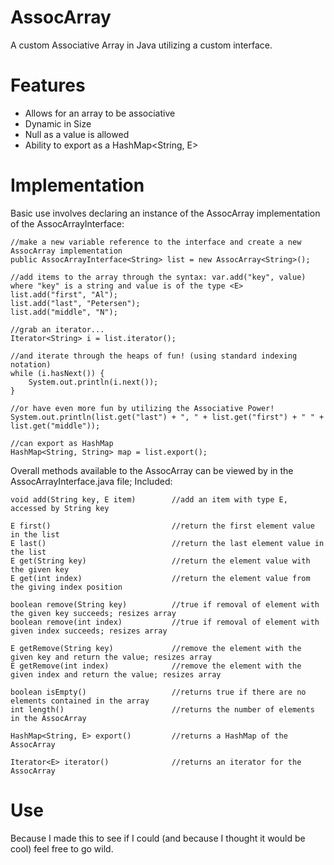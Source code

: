 AssocArray
==========

A custom Associative Array in Java utilizing a custom interface.

Features
========

- Allows for an array to be associative
- Dynamic in Size
- Null as a value is allowed
- Ability to export as a HashMap<String, E>

Implementation
==============

Basic use involves declaring an instance of the AssocArray<E> implementation of the AssocArrayInterface<E>:
	
	//make a new variable reference to the interface and create a new AssocArray implementation
	public AssocArrayInterface<String> list = new AssocArray<String>();

	//add items to the array through the syntax: var.add("key", value) where "key" is a string and value is of the type <E>
	list.add("first", "Al");
	list.add("last", "Petersen");
	list.add("middle", "N");

	//grab an iterator...
	Iterator<String> i = list.iterator();

	//and iterate through the heaps of fun! (using standard indexing notation)
	while (i.hasNext()) {
		System.out.println(i.next());
	}

	//or have even more fun by utilizing the Associative Power!
	System.out.println(list.get("last") + ", " + list.get("first") + " " + list.get("middle"));

	//can export as HashMap
	HashMap<String, String> map = list.export();


Overall methods available to the AssocArray can be viewed by in the AssocArrayInterface.java file; Included:

	void add(String key, E item) 		//add an item with type E, accessed by String key

	E first()							//return the first element value in the list
	E last()							//return the last element value in the list
	E get(String key)					//return the element value with the given key
	E get(int index)					//return the element value from the giving index position

	boolean remove(String key)			//true if removal of element with the given key succeeds; resizes array 
	boolean remove(int index)			//true if removal of element with given index succeeds; resizes array

	E getRemove(String key)				//remove the element with the given key and return the value; resizes array
	E getRemove(int index)				//remove the element with the given index and return the value; resizes array

	boolean isEmpty()					//returns true if there are no elements contained in the array
	int length()						//returns the number of elements in the AssocArray

	HashMap<String, E> export()			//returns a HashMap of the AssocArray

	Iterator<E> iterator()				//returns an iterator for the AssocArray

Use
===

Because I made this to see if I could (and because I thought it would be cool) feel free to go wild.



